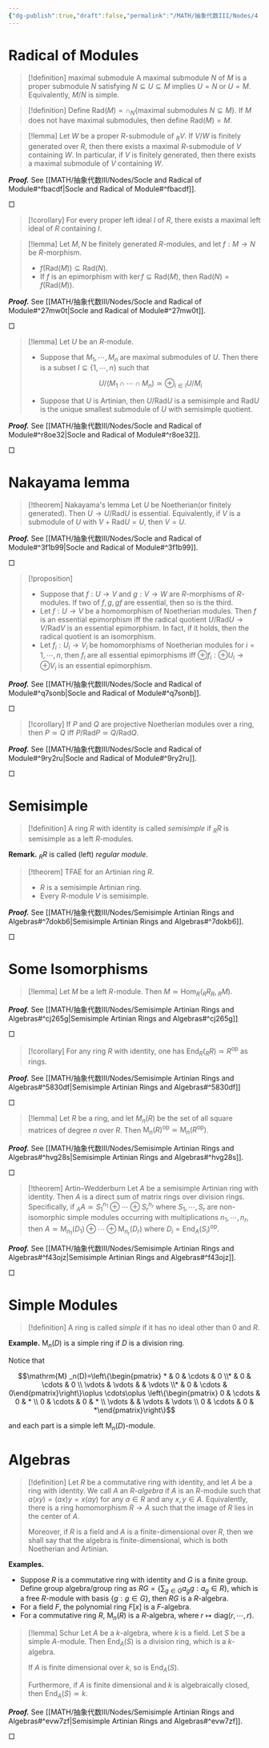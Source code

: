 ```yaml
---
{"dg-publish":true,"draft":false,"permalink":"/MATH/抽象代数III/Nodes/4 250318/","dgPassFrontmatter":true}
---
```



# Radical of Modules

> [!definition] maximal submodule
> A maximal submodule $N$ of $M$ is a proper submodule $N$ satisfying $N\subseteq U\subseteq M$ implies $U=N$ or $U=M$. Equivalently, $M/N$ is simple.

> [!definition]
> Define $\mathrm{Rad}(M)=\cap_{N}\{\mbox{maximal submodules }N\subseteq M\}$. If $M$ does not have maximal submodules, then define $\mathrm{Rad}(M)=M$. 

> [!lemma]
> Let $W$ be a proper $R$-submodule of ${}_RV$. If $V/W$ is finitely generated over $R$, then there exists a maximal $R$-submodule of $V$ containing $W$. In particular, if $V$ is finitely generated, then there exists a maximal submodule of $V$ containing $W$.

**_Proof._**
See [[MATH/抽象代数III/Nodes/Socle and Radical of Module#^fbacdf\|Socle and Radical of Module#^fbacdf]].
<p align="left">□</p>


> [!corollary]
> For every proper left ideal $I$ of $R$, there exists a maximal left ideal of $R$ containing $I$. 

> [!lemma]
> Let $M,N$ be finitely generated $R$-modules, and let $f:M\to N$ be $R$-morphism. 
> - $f(\mathrm{Rad}(M))\subseteq\mathrm{Rad}(N)$. 
> - If $f$ is an epimorphism with $\ker f\subseteq\mathrm{Rad}(M)$, then $\mathrm{Rad}(N)=f(\mathrm{Rad}(M))$. 

**_Proof._**
See [[MATH/抽象代数III/Nodes/Socle and Radical of Module#^27mw0t\|Socle and Radical of Module#^27mw0t]]. 
<p align="left">□</p>


> [!lemma]
> Let $U$ be an $R$-module.
> - Suppose that $M_1,\cdots,M_n$ are maximal submodules of $U$. Then there is a subset $I\subseteq\{1,\cdots,n\}$ such that 
>   
>   $$U/(M_1\cap\cdots\cap M_n)\simeq \oplus_{i\in I}U/M_i$$
>  
> - Suppose that $U$ is Artinian, then $U/\mathrm{Rad}U$ is a semisimple and $\mathrm{Rad}U$ is the unique smallest submodule of $U$ with semisimple quotient.

**_Proof._**
See [[MATH/抽象代数III/Nodes/Socle and Radical of Module#^r8oe32\|Socle and Radical of Module#^r8oe32]].
<p align="left">□</p>

# Nakayama lemma

> [!theorem] Nakayama's lemma
> Let $U$ be Noetherian(or finitely generated). Then $U\to U/\mathrm{Rad}U$ is essential. Equivalently, if $V$ is a submodule of $U$ with $V+\mathrm{Rad}U=U$, then $V=U$. 

**_Proof._**
See [[MATH/抽象代数III/Nodes/Socle and Radical of Module#^3f1b99\|Socle and Radical of Module#^3f1b99]].
<p align="left">□</p>

> [!proposition]
> - Suppose that $f:U\to V$ and $g:V\to W$ are $R$-morphisms of $R$-modules. If two of $f,g,gf$ are essential, then so is the third.
> - Let $f:U\to V$ be a homomorphism of Noetherian modules. Then $f$ is an essential epimorphism iff the radical quotient $U/\mathrm{Rad}U\to V/\mathrm{Rad}V$ is an essential epimorphism. In fact, if it holds, then the radical quotient is an isomorphism. 
> - Let $f_i:U_i\to V_i$ be homomorphisms of Noetherian modules for $i=1,\cdots,n$, then $f_i$ are all essential epimorphisms iff $\oplus f_i:\oplus U_i\to \oplus V_i$ is an essential epimorphism.

**_Proof._**
See [[MATH/抽象代数III/Nodes/Socle and Radical of Module#^q7sonb\|Socle and Radical of Module#^q7sonb]].
<p align="left">□</p>

> [!corollary]
> If $P$ and $Q$ are projective Noetherian modules over a ring, then $P\simeq Q$ iff $P/\mathrm{Rad}P\simeq Q/\mathrm{Rad} Q$. 

**_Proof._**
See [[MATH/抽象代数III/Nodes/Socle and Radical of Module#^9ry2ru\|Socle and Radical of Module#^9ry2ru]].
<p align="left">□</p>


# Semisimple 

> [!definition]
> A ring $R$ with identity is called *semisimple* if ${}_RR$ is semisimple as a left $R$-modules. 

**Remark.** ${}_R R$ is called (left) *regular module*.

> [!theorem]
> TFAE for an Artinian ring $R$. 
> - $R$ is a semisimple Artinian ring.
> - Every $R$-module $V$ is semisimple.

**_Proof._**
See [[MATH/抽象代数III/Nodes/Semisimple Artinian Rings and Algebras#^7dokb6\|Semisimple Artinian Rings and Algebras#^7dokb6]].
<p align="left">□</p>


# Some Isomorphisms

> [!lemma]
> Let $M$ be a left $R$-module. Then $M\simeq \mathrm{Hom}_R({}_R R_R,{}_RM)$. 

**_Proof._**
See [[MATH/抽象代数III/Nodes/Semisimple Artinian Rings and Algebras#^cj265g\|Semisimple Artinian Rings and Algebras#^cj265g]]
<p align="left">□</p>


> [!corollary]
> For any ring $R$ with identity, one has $\mathrm{End}_R({}_R R)\simeq R^\mathrm{op}$ as rings.

**_Proof._**
See [[MATH/抽象代数III/Nodes/Semisimple Artinian Rings and Algebras#^5830df\|Semisimple Artinian Rings and Algebras#^5830df]]
<p align="left">□</p>


> [!lemma]
> Let $R$ be a ring, and let $M_n(R)$ be the set of all square matrices of degree $n$ over $R$. Then $\mathrm{M}_n(R)^{\mathrm{op}}\simeq \mathrm{M}_n(R^\mathrm{op})$. 

**_Proof._**
See [[MATH/抽象代数III/Nodes/Semisimple Artinian Rings and Algebras#^hvg28s\|Semisimple Artinian Rings and Algebras#^hvg28s]].
<p align="left">□</p>


> [!theorem] Artin–Wedderburn
> Let $A$ be a semisimple Artinian ring with identity. Then $A$ is a direct sum of matrix rings over division rings. Specifically, if ${}_AA\simeq S_1^{n_1}\oplus\cdots\oplus S_r^{n_r}$ where $S_1,\cdots,S_r$ are non-isomorphic simple modules occurring with multiplications $n_1,\cdots,n_r$, then $A\simeq \mathrm{M}_{n_1}(D_1)\oplus\cdots\oplus \mathrm{M}_{n_r}(D_r)$ where $D_i=\mathrm{End}_A(S_i)^\mathrm{op}$.

**_Proof._**
See [[MATH/抽象代数III/Nodes/Semisimple Artinian Rings and Algebras#^f43ojz\|Semisimple Artinian Rings and Algebras#^f43ojz]].
<p align="left">□</p>

# Simple Modules

> [!definition]
> A ring is called *simple* if it has no ideal other than $0$ and $R$.

**Example.** $\mathrm{M}_n(D)$ is a simple ring if $D$ is a division ring.

Notice that 

$$\mathrm{M} _n(D)=\left\{\begin{pmatrix} * & 0 & \cdots & 0 \\* & 0 & \cdots & 0 \\ \vdots & \vdots &  & \vdots \\* & 0 & \cdots & 0\end{pmatrix}\right\}\oplus \cdots\oplus \left\{\begin{pmatrix} 0 & \cdots & 0 & * \\ 0 & \cdots & 0 & * \\ \vdots &  & \vdots &  \vdots \\ 0 & \cdots & 0 & *\end{pmatrix}\right\}$$

and each part is a simple left $\mathrm{M}_n(D)$-module. 

# Algebras

> [!definition]
> Let $R$ be a commutative ring with identity, and let $A$ be a ring with identity. We call $A$ an *$R$-algebra* if $A$ is an $R$-module such that $a(xy)=(ax)y=x(ay)$ for any $a\in R$ and any $x,y\in A$. Equivalently, there is a ring homomorphism $R\to A$ such that the image of $R$ lies in the center of $A$. 
> 
> Moreover, if $R$ is a field and $A$ is a finite-dimensional over $R$, then we shall say that the algebra is finite-dimensional, which is both Noetherian and Artinian. 

**Examples.**
- Suppose $R$ is a commutative ring with identity and $G$ is a finite group. Define group algebra/group ring as $RG=\{\sum_{g\in G}a_gg:a_g\in R\}$, which is a free $R$-module with basis $\{g:g\in G\}$, then $RG$ is a $R$-algebra. 
- For a field $F$, the polynomial ring $F[x]$ is a $F$-algebra. 
- For a commutative ring $R$, $\mathrm{M}_n(R)$ is a $R$-algebra, where $r\mapsto \mathrm{diag}(r,\cdots,r)$. 

> [!lemma] Schur
> Let $A$ be a $k$-algebra, where $k$ is a field. Let $S$ be a simple $A$-module. Then $\mathrm{End}_A(S)$ is a division ring, which is a $k$-algebra. 
> 
> If $A$ is finite dimensional over $k$, so is $\mathrm{End}_A(S)$. 
> 
> Furthermore, if $A$ is finite dimensional and $k$ is algebraically closed, then $\mathrm{End}_A(S)\simeq k$. 

**_Proof._**
See [[MATH/抽象代数III/Nodes/Semisimple Artinian Rings and Algebras#^evw7zf\|Semisimple Artinian Rings and Algebras#^evw7zf]].
<p align="left">□</p>

